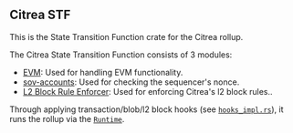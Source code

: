 ## Citrea STF

This is the State Transition Function crate for the Citrea rollup.

The Citrea State Transition Function consists of 3 modules:
- [EVM](../evm/README.md): Used for handling EVM functionality.
- [sov-accounts](../sovereign-sdk/module-system/module-implementations/sov-accounts/README.md): Used for checking the sequencer's nonce.
- [L2 Block Rule Enforcer](../l2-block-rule-enforcer/README.md): Used for enforcing Citrea's l2 block rules..


Through applying transaction/blob/l2 block hooks (see [`hooks_impl.rs`](./src/hooks_impl.rs)), it runs the rollup via the [`Runtime`](./src/runtime.rs).
